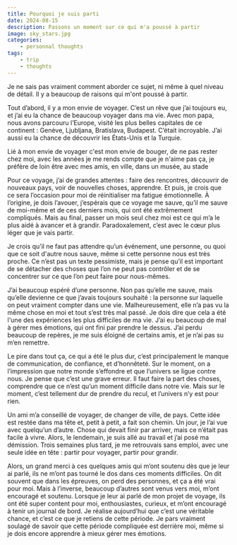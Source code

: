 ```yaml
---
title: Pourquoi je suis parti
date: 2024-08-15
description: Passons un moment sur ce qui m'a poussé à partir 
image: sky_stars.jpg
categories:
    - personnal thoughts
tags: 
    - trip
    - thoughts
---
```


Je ne sais pas vraiment comment aborder ce sujet, ni même à quel niveau de détail. Il y a beaucoup de raisons qui m'ont poussé à partir.

Tout d’abord, il y a mon envie de voyager. C’est un rêve que j’ai toujours eu, et j’ai eu la chance de beaucoup voyager dans ma vie. Avec mon papa, nous avons parcouru l’Europe, visité les plus belles capitales de ce continent : Genève, Ljubljana, Bratislava, Budapest. C’était incroyable. J’ai aussi eu la chance de découvrir les États-Unis et la Turquie.

Lié à mon envie de voyager c'est mon envie de bouger, de ne pas rester chez moi, avec les années je me rends compte que je n'aime pas ça, je préfère de loin être avec mes amis, en ville, dans un musée, au stade 

Pour ce voyage, j’ai de grandes attentes : faire des rencontres, découvrir de nouveaux pays, voir de nouvelles choses, apprendre. Et puis, je crois que ce sera l’occasion pour moi de réinitialiser ma fatigue émotionnelle. À l’origine, je dois l’avouer, j’espérais que ce voyage me sauve, qu’il me sauve de moi-même et de ces derniers mois, qui ont été extrêmement compliqués. Mais au final, passer un mois seul chez moi est ce qui m’a le plus aidé à avancer et à grandir. Paradoxalement, c’est avec le cœur plus léger que je vais partir.

Je crois qu’il ne faut pas attendre qu’un événement, une personne, ou quoi que ce soit d'autre nous sauve, même si cette personne nous est très proche. Ce n’est pas un texte pessimiste, mais je pense qu’il est important de se détacher des choses que l’on ne peut pas contrôler et de se concentrer sur ce que l’on peut faire pour nous-mêmes.

J’ai beaucoup espéré d’une personne. Non pas qu’elle me sauve, mais qu’elle devienne ce que j’avais toujours souhaité : la personne sur laquelle on peut vraiment compter dans une vie. Malheureusement, elle n’a pas vu la même chose en moi et tout s’est très mal passé. Je dois dire que cela a été l'une des expériences les plus difficiles de ma vie. J’ai eu beaucoup de mal à gérer mes émotions, qui ont fini par prendre le dessus. J’ai perdu beaucoup de repères, je me suis éloigné de certains amis, et je n’ai pas su m’en remettre.

Le pire dans tout ça, ce qui a été le plus dur, c’est principalement le manque de communication, de confiance, et d’honnêteté. Sur le moment, on a l’impression que notre monde s’effondre et que l’univers se ligue contre nous. Je pense que c’est une grave erreur. Il faut faire la part des choses, comprendre que ce n’est qu’un moment difficile dans notre vie. Mais sur le moment, c’est tellement dur de prendre du recul, et l’univers n’y est pour rien.

Un ami m’a conseillé de voyager, de changer de ville, de pays. Cette idée est restée dans ma tête et, petit à petit, a fait son chemin. Un jour, je l’ai vue avec quelqu’un d’autre. Chose qui devait finir par arriver, mais ce n’était pas facile à vivre. Alors, le lendemain, je suis allé au travail et j’ai posé ma démission. Trois semaines plus tard, je me retrouvais sans emploi, avec une seule idée en tête : partir pour voyager, partir pour grandir.

Alors, un grand merci à ces quelques amis qui m’ont soutenu dès que je leur ai parlé, ils ne m’ont pas tourné le dos dans ces moments difficiles. On dit souvent que dans les épreuves, on perd des personnes, et ça a été vrai pour moi. Mais à l’inverse, beaucoup d’autres sont venus vers moi, m’ont encouragé et soutenu. Lorsque je leur ai parlé de mon projet de voyage, ils ont été super content pour moi, enthousiastes, curieux, et m’ont encouragé à tenir un journal de bord. Je réalise aujourd’hui que c’est une véritable chance, et c’est ce que je retiens de cette période. Je pars vraiment soulagé de savoir que cette période compliquée est derrière moi, même si je dois encore apprendre à mieux gérer mes émotions.


